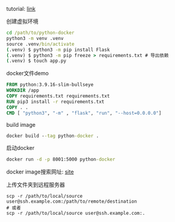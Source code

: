 tutorial: [link](https://docs.docker.com/language/python/build-images/)


创建虚拟环境
```cmd
cd /path/to/python-docker
python3 -m venv .venv
source .venv/bin/activate
(.venv) $ python3 -m pip install Flask
(.venv) $ python3 -m pip freeze > requirements.txt # 导出依赖
(.venv) $ touch app.py
```


docker文件demo
```dockerfile
FROM python:3.9.16-slim-bullseye
WORKDIR /app
COPY requirements.txt requirements.txt
RUN pip3 install -r requirements.txt
COPY . .
CMD [ "python3", "-m" , "flask", "run", "--host=0.0.0.0"]
```

build image
```cmd
docker build --tag python-docker .
```

启动docker
```cmd
docker run -d -p 8001:5000 python-docker
```

docker image搜索网址: [site](https://hub.docker.com/_/python)

上传文件夹到远程服务器
```
scp -r /path/to/local/source user@ssh.example.com:/path/to/remote/destination 
# 或者
scp -r /path/to/local/source user@ssh.example.com:.
```


